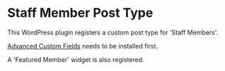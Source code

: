 # Staff Member Post Type

This WordPress plugin registers a custom post type for 'Staff Members'.

[Advanced Custom Fields](https://www.advancedcustomfields.com) needs to be installed first.

A 'Featured Member' widget is also registered.
